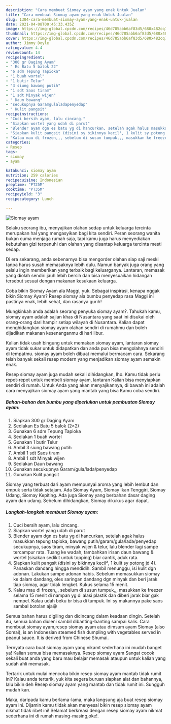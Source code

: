 ```yaml
---
description: "Cara membuat Siomay ayam yang enak Untuk Jualan"
title: "Cara membuat Siomay ayam yang enak Untuk Jualan"
slug: 1304-cara-membuat-siomay-ayam-yang-enak-untuk-jualan
date: 2021-04-08T00:45:33.435Z
image: https://img-global.cpcdn.com/recipes/46d785abb6af83d5/680x482cq70/siomay-ayam-foto-resep-utama.jpg
thumbnail: https://img-global.cpcdn.com/recipes/46d785abb6af83d5/680x482cq70/siomay-ayam-foto-resep-utama.jpg
cover: https://img-global.cpcdn.com/recipes/46d785abb6af83d5/680x482cq70/siomay-ayam-foto-resep-utama.jpg
author: Jimmy Doyle
ratingvalue: 4.4
reviewcount: 14
recipeingredient:
- "300 gr Daging Ayam"
- " Es Batu 5 balok 22"
- "6 sdm Tepung Tapioka"
- "1 buah wortel"
- "1 butir Telur"
- "3 siung bawang putih"
- "1 sdt Saos tiram"
- "1 sdt Minyak wijen"
- " Daun bawang"
- "secukupnya Garamgulaladapenyedap"
- " Kulit pangsit"
recipeinstructions:
- "Cuci bersih ayam, lalu cincang."
- "Siapkan wortel yang udah di parut"
- "Blender ayam dgn es batu yg di hancurkan, setelah agak halus masukkan tepung tapioka, bawang putih/garam/gula/lada/penyedap secukupnya, saos tiram, minyak wijen &amp; telur, lalu blender lagi sampe tercampur rata. Tuang ke wadah, tambahkan irisan daun bawang &amp; wortel (sisakan sedikit untuk topping) biar cantik, aduk rata."
- "Siapkan kulit pangsit (disini sy bikinnya kecil², 1 kulit sy potong jd 4). Panaskan dandang hingga mendidih. Sambil menunggu, isi kulit dgn adonan. Lakukan sampe adonan habis. Sebelum memasukkan siomay ke dalam dandang, oles saringan dandang dgn minyak dan beri jarak tiap siomay, agar tidak lengket. Kukus selama 15 menit."
- "Kalau mau di frozen,,, sebelum di susun tumpuk,,, masukkan ke freezer selama 15 menit di nampan yg di alasi plastik dan diberi jarak biar gak nempel. Kalau udah beku br bisa di tumpuk. Ini sy makannya pake saos sambal botolan aja😀"
categories:
- Resep
tags:
- siomay
- ayam

katakunci: siomay ayam 
nutrition: 259 calories
recipecuisine: Indonesian
preptime: "PT25M"
cooktime: "PT35M"
recipeyield: "3"
recipecategory: Lunch

---
```



![Siomay ayam](https://img-global.cpcdn.com/recipes/46d785abb6af83d5/680x482cq70/siomay-ayam-foto-resep-utama.jpg)

Selaku seorang ibu, menyajikan olahan sedap untuk keluarga tercinta merupakan hal yang mengasyikan bagi kita sendiri. Peran seorang  wanita bukan cuma menjaga rumah saja, tapi kamu juga harus menyediakan kebutuhan gizi terpenuhi dan olahan yang disantap keluarga tercinta mesti sedap.

Di era  sekarang, anda sebenarnya bisa mengorder olahan siap saji meski tanpa harus susah memasaknya lebih dulu. Namun banyak juga orang yang selalu ingin memberikan yang terbaik bagi keluarganya. Lantaran, memasak yang diolah sendiri jauh lebih bersih dan bisa menyesuaikan hidangan tersebut sesuai dengan makanan kesukaan keluarga. 

Coba bikin Siomay Ayam ala Maggi, yuk. Sebagai inspirasi, kenapa nggak bikin Siomay Ayam? Resep siomay ala bumbu penyedap rasa Maggi ini pastinya enak, lebih sehat, dan rasanya gurih!

Mungkinkah anda adalah seorang penyuka siomay ayam?. Tahukah kamu, siomay ayam adalah sajian khas di Nusantara yang saat ini disukai oleh orang-orang dari hampir setiap wilayah di Nusantara. Kalian dapat menghidangkan siomay ayam olahan sendiri di rumahmu dan boleh dijadikan makanan kesenanganmu di hari libur.

Kalian tidak usah bingung untuk memakan siomay ayam, lantaran siomay ayam tidak sukar untuk didapatkan dan anda pun bisa mengolahnya sendiri di tempatmu. siomay ayam boleh dibuat memalui bermacam cara. Sekarang telah banyak sekali resep modern yang menjadikan siomay ayam semakin enak.

Resep siomay ayam juga mudah sekali dihidangkan, lho. Kamu tidak perlu repot-repot untuk membeli siomay ayam, lantaran Kalian bisa menyiapkan sendiri di rumah. Untuk Anda yang akan menyajikannya, di bawah ini adalah cara menyajikan siomay ayam yang mantab yang bisa Kamu coba sendiri.

<!--inarticleads1-->

##### Bahan-bahan dan bumbu yang diperlukan untuk pembuatan Siomay ayam:

1. Siapkan 300 gr Daging Ayam
1. Sediakan  Es Batu 5 balok (2×2)
1. Gunakan 6 sdm Tepung Tapioka
1. Sediakan 1 buah wortel
1. Gunakan 1 butir Telur
1. Ambil 3 siung bawang putih
1. Ambil 1 sdt Saos tiram
1. Ambil 1 sdt Minyak wijen
1. Sediakan  Daun bawang
1. Gunakan secukupnya Garam/gula/lada/penyedap
1. Gunakan  Kulit pangsit


Siomay yang terbuat dari ayam mempunyai aroma yang lebih lembut dan empuk serta tidak setajam. Ada Siomay Ayam, Siomay Ikan Tenggiri, Siomay Udang, Siomay Kepiting. Ada juga Siomay yang berbahan dasar daging ayam dan udang. Sebelum dihidangkan, Siomay dikukus agar dapat. 

<!--inarticleads2-->

##### Langkah-langkah membuat Siomay ayam:

1. Cuci bersih ayam, lalu cincang.
1. Siapkan wortel yang udah di parut
1. Blender ayam dgn es batu yg di hancurkan, setelah agak halus masukkan tepung tapioka, bawang putih/garam/gula/lada/penyedap secukupnya, saos tiram, minyak wijen &amp; telur, lalu blender lagi sampe tercampur rata. Tuang ke wadah, tambahkan irisan daun bawang &amp; wortel (sisakan sedikit untuk topping) biar cantik, aduk rata.
1. Siapkan kulit pangsit (disini sy bikinnya kecil², 1 kulit sy potong jd 4). Panaskan dandang hingga mendidih. Sambil menunggu, isi kulit dgn adonan. Lakukan sampe adonan habis. Sebelum memasukkan siomay ke dalam dandang, oles saringan dandang dgn minyak dan beri jarak tiap siomay, agar tidak lengket. Kukus selama 15 menit.
1. Kalau mau di frozen,,, sebelum di susun tumpuk,,, masukkan ke freezer selama 15 menit di nampan yg di alasi plastik dan diberi jarak biar gak nempel. Kalau udah beku br bisa di tumpuk. Ini sy makannya pake saos sambal botolan aja😀


Semua bahan harus digiling dan dicincang dalam keadaan dingin. Setelah itu, semua bahan diuleni sambil dibanting-banting sampai kalis. Cara membuat siomay ayam,resep siomay ayam atau dimsum ayam Siomay (also Somai), is an Indonesian steamed fish dumpling with vegetables served in peanut sauce. It is derived from Chinese Shumai. 

Ternyata cara buat siomay ayam yang nikamt sederhana ini mudah banget ya! Kalian semua bisa memasaknya. Resep siomay ayam Sangat cocok sekali buat anda yang baru mau belajar memasak ataupun untuk kalian yang sudah ahli memasak.

Tertarik untuk mulai mencoba bikin resep siomay ayam mantab tidak rumit ini? Kalau anda tertarik, yuk kita segera buruan siapkan alat dan bahannya, lalu bikin deh Resep siomay ayam yang mantab dan tidak rumit ini. Sungguh mudah kan. 

Maka, daripada kamu berlama-lama, maka langsung aja buat resep siomay ayam ini. Dijamin kamu tiidak akan menyesal bikin resep siomay ayam nikmat tidak ribet ini! Selamat berkreasi dengan resep siomay ayam nikmat sederhana ini di rumah masing-masing,oke!.

